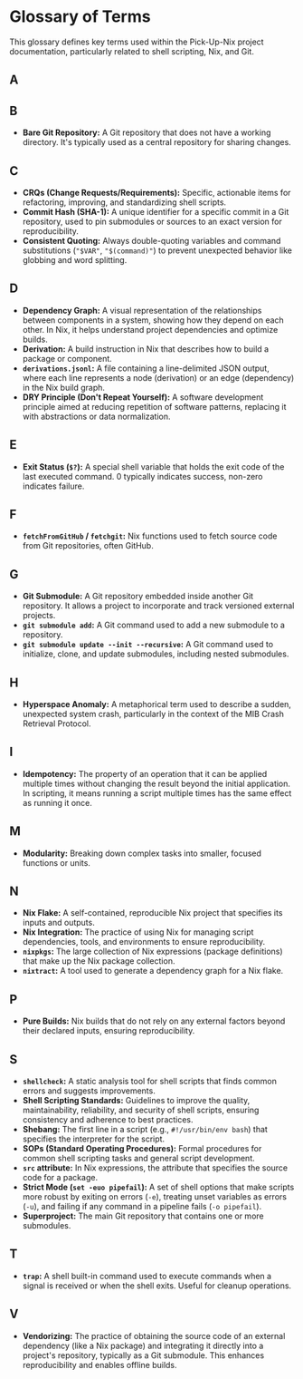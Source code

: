 # Glossary of Terms

This glossary defines key terms used within the Pick-Up-Nix project documentation, particularly related to shell scripting, Nix, and Git.

## A

## B
*   **Bare Git Repository:** A Git repository that does not have a working directory. It's typically used as a central repository for sharing changes.

## C
*   **CRQs (Change Requests/Requirements):** Specific, actionable items for refactoring, improving, and standardizing shell scripts.
*   **Commit Hash (SHA-1):** A unique identifier for a specific commit in a Git repository, used to pin submodules or sources to an exact version for reproducibility.
*   **Consistent Quoting:** Always double-quoting variables and command substitutions (`"$VAR"`, `"$(command)"`) to prevent unexpected behavior like globbing and word splitting.

## D
*   **Dependency Graph:** A visual representation of the relationships between components in a system, showing how they depend on each other. In Nix, it helps understand project dependencies and optimize builds.
*   **Derivation:** A build instruction in Nix that describes how to build a package or component.
*   **`derivations.jsonl`:** A file containing a line-delimited JSON output, where each line represents a node (derivation) or an edge (dependency) in the Nix build graph.
*   **DRY Principle (Don't Repeat Yourself):** A software development principle aimed at reducing repetition of software patterns, replacing it with abstractions or data normalization.

## E
*   **Exit Status (`$?`):** A special shell variable that holds the exit code of the last executed command. 0 typically indicates success, non-zero indicates failure.

## F
*   **`fetchFromGitHub` / `fetchgit`:** Nix functions used to fetch source code from Git repositories, often GitHub.

## G
*   **Git Submodule:** A Git repository embedded inside another Git repository. It allows a project to incorporate and track versioned external projects.
*   **`git submodule add`:** A Git command used to add a new submodule to a repository.
*   **`git submodule update --init --recursive`:** A Git command used to initialize, clone, and update submodules, including nested submodules.

## H
*   **Hyperspace Anomaly:** A metaphorical term used to describe a sudden, unexpected system crash, particularly in the context of the MIB Crash Retrieval Protocol.

## I
*   **Idempotency:** The property of an operation that it can be applied multiple times without changing the result beyond the initial application. In scripting, it means running a script multiple times has the same effect as running it once.

## M
*   **Modularity:** Breaking down complex tasks into smaller, focused functions or units.

## N
*   **Nix Flake:** A self-contained, reproducible Nix project that specifies its inputs and outputs.
*   **Nix Integration:** The practice of using Nix for managing script dependencies, tools, and environments to ensure reproducibility.
*   **`nixpkgs`:** The large collection of Nix expressions (package definitions) that make up the Nix package collection.
*   **`nixtract`:** A tool used to generate a dependency graph for a Nix flake.

## P
*   **Pure Builds:** Nix builds that do not rely on any external factors beyond their declared inputs, ensuring reproducibility.

## S
*   **`shellcheck`:** A static analysis tool for shell scripts that finds common errors and suggests improvements.
*   **Shell Scripting Standards:** Guidelines to improve the quality, maintainability, reliability, and security of shell scripts, ensuring consistency and adherence to best practices.
*   **Shebang:** The first line in a script (e.g., `#!/usr/bin/env bash`) that specifies the interpreter for the script.
*   **SOPs (Standard Operating Procedures):** Formal procedures for common shell scripting tasks and general script development.
*   **`src` attribute:** In Nix expressions, the attribute that specifies the source code for a package.
*   **Strict Mode (`set -euo pipefail`):** A set of shell options that make scripts more robust by exiting on errors (`-e`), treating unset variables as errors (`-u`), and failing if any command in a pipeline fails (`-o pipefail`).
*   **Superproject:** The main Git repository that contains one or more submodules.

## T
*   **`trap`:** A shell built-in command used to execute commands when a signal is received or when the shell exits. Useful for cleanup operations.

## V
*   **Vendorizing:** The practice of obtaining the source code of an external dependency (like a Nix package) and integrating it directly into a project's repository, typically as a Git submodule. This enhances reproducibility and enables offline builds.
